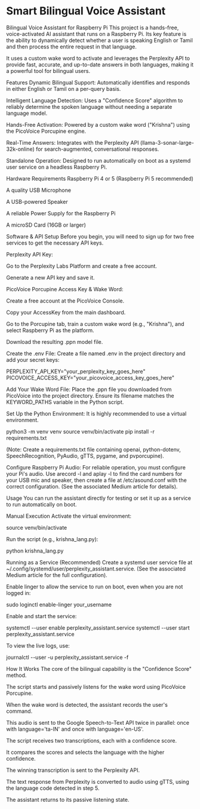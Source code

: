 # Smart Bilingual Voice Assistant

Bilingual Voice Assistant for Raspberry Pi
This project is a hands-free, voice-activated AI assistant that runs on a Raspberry Pi. Its key feature is the ability to dynamically detect whether a user is speaking English or Tamil and then process the entire request in that language.

It uses a custom wake word to activate and leverages the Perplexity API to provide fast, accurate, and up-to-date answers in both languages, making it a powerful tool for bilingual users.

Features
Dynamic Bilingual Support: Automatically identifies and responds in either English or Tamil on a per-query basis.

Intelligent Language Detection: Uses a "Confidence Score" algorithm to reliably determine the spoken language without needing a separate language model.

Hands-Free Activation: Powered by a custom wake word ("Krishna") using the PicoVoice Porcupine engine.

Real-Time Answers: Integrates with the Perplexity API (llama-3-sonar-large-32k-online) for search-augmented, conversational responses.

Standalone Operation: Designed to run automatically on boot as a systemd user service on a headless Raspberry Pi.

Hardware Requirements
Raspberry Pi 4 or 5 (Raspberry Pi 5 recommended)

A quality USB Microphone

A USB-powered Speaker

A reliable Power Supply for the Raspberry Pi

A microSD Card (16GB or larger)

Software & API Setup
Before you begin, you will need to sign up for two free services to get the necessary API keys.

Perplexity API Key:

Go to the Perplexity Labs Platform and create a free account.

Generate a new API key and save it.

PicoVoice Porcupine Access Key & Wake Word:

Create a free account at the PicoVoice Console.

Copy your AccessKey from the main dashboard.

Go to the Porcupine tab, train a custom wake word (e.g., "Krishna"), and select Raspberry Pi as the platform.

Download the resulting .ppn model file.

Create the .env File:
Create a file named .env in the project directory and add your secret keys:

PERPLEXITY_API_KEY="your_perplexity_key_goes_here"
PICOVOICE_ACCESS_KEY="your_picovoice_access_key_goes_here"

Add Your Wake Word File:
Place the .ppn file you downloaded from PicoVoice into the project directory. Ensure its filename matches the KEYWORD_PATHS variable in the Python script.

Set Up the Python Environment:
It is highly recommended to use a virtual environment.

python3 -m venv venv
source venv/bin/activate
pip install -r requirements.txt

(Note: Create a requirements.txt file containing openai, python-dotenv, SpeechRecognition, PyAudio, gTTS, pygame, and pvporcupine).

Configure Raspberry Pi Audio:
For reliable operation, you must configure your Pi's audio. Use arecord -l and aplay -l to find the card numbers for your USB mic and speaker, then create a file at /etc/asound.conf with the correct configuration. (See the associated Medium article for details).

Usage
You can run the assistant directly for testing or set it up as a service to run automatically on boot.

Manual Execution
Activate the virtual environment:

source venv/bin/activate

Run the script (e.g., krishna_lang.py):

python krishna_lang.py

Running as a Service (Recommended)
Create a systemd user service file at ~/.config/systemd/user/perplexity_assistant.service. (See the associated Medium article for the full configuration).

Enable linger to allow the service to run on boot, even when you are not logged in:

sudo loginctl enable-linger your_username

Enable and start the service:

systemctl --user enable perplexity_assistant.service
systemctl --user start perplexity_assistant.service

To view the live logs, use:

journalctl --user -u perplexity_assistant.service -f

How It Works
The core of the bilingual capability is the "Confidence Score" method.

The script starts and passively listens for the wake word using PicoVoice Porcupine.

When the wake word is detected, the assistant records the user's command.

This audio is sent to the Google Speech-to-Text API twice in parallel: once with language='ta-IN' and once with language='en-US'.

The script receives two transcriptions, each with a confidence score.

It compares the scores and selects the language with the higher confidence.

The winning transcription is sent to the Perplexity API.

The text response from Perplexity is converted to audio using gTTS, using the language code detected in step 5.

The assistant returns to its passive listening state.
